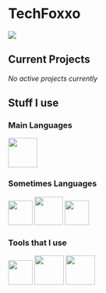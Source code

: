# TechFoxxo
<img src="https://data.natty.sh/blobfox-88x31.png">

## Current Projects

_No active projects currently_

## Stuff I use
### Main Languages
<img src="https://go.dev/blog/go-brand/Go-Logo/PNG/Go-Logo_Blue.png" width="60"> 


### Sometimes Languages
<img src="https://upload.wikimedia.org/wikipedia/commons/7/74/Kotlin_Icon.png" width="50"> 
<img src="https://seeklogo.com/images/V/vuejs-logo-17D586B587-seeklogo.com.png" width="58">
<img src="https://upload.wikimedia.org/wikipedia/commons/1/19/C_Logo.png" height="50">

### Tools that I use
<a href="https://neovim.io/"> <img src="https://upload.wikimedia.org/wikipedia/commons/thumb/3/3a/Neovim-mark.svg/1680px-Neovim-mark.svg.png" width="50"></a>
<a href="https://vscodium.com/"><img src="https://upload.wikimedia.org/wikipedia/commons/5/56/VSCodium_Logo.png" width="60"></a>
<a href="https://github.com/jesseduffield/lazygit"><img src="https://user-images.githubusercontent.com/8456633/174470852-339b5011-5800-4bb9-a628-ff230aa8cd4e.png" width="60"></a>
